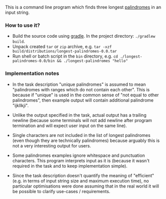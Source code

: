 
This is a command line program which finds three longest [palindromes](https://en.wikipedia.org/wiki/Palindrome) in an input string.

### How to use it?

- Build the source code using [gradle](https://gradle.org). 
  In the project directory: `./gradlew build`.
- Unpack created `tar` or `zip` archive, e.g. `tar -xzf build/distributions/longest-palindromes-0.0.tar`
- Run shell or batch script in the `bin` directory, e.g. `cd ./longest-palindromes-0.0/bin && ./longest-palindromes "hello"`


### Implementation notes

- In the task description "unique palindromes" is assumed to mean "palindromes with ranges which do not contain each other".
  This is because if "unique" is used in the common sense of "not equal to other palindromes", then example output will contain additional palindrome "ijkllkji".
       
- Unlike the output specified in the task, actual output has a trailing newline
  (because some terminals will not add newline after program termination and will expect user input on the same line).

- Single characters are not included in the list of longest palindromes (even though they are technically palindromes)
  because arguably this is not a very interesting output for users.

- Some palindromes examples ignore whitespace and punctuation characters. 
  This program interprets input as it is (because it wasn't required in the task and to keep implementation simple). 

- Since the task description doesn't quantify the meaning of "efficient" (e.g. in terms of input string size and maximum execution time), 
  no particular optimisations were done assuming that in the real world it will be possible to clarify use-cases / requirements.
